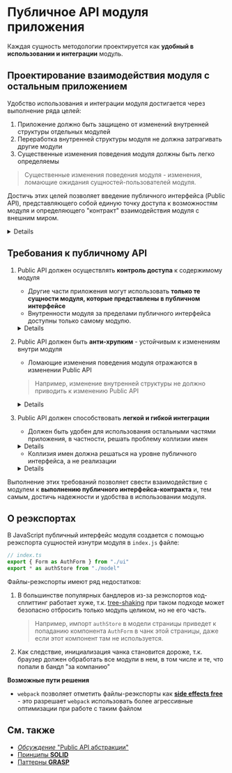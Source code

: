# Публичное API модуля приложения

Каждая сущность методологии проектируется как **удобный в использовании и интеграции** модуль.

## Проектирование взаимодействия модуля с остальным приложением
Удобство использования и интеграции модуля достигается через выполнение ряда целей:

1. Приложение должно быть защищено от изменений внутренней структуры отдельных модулей
2. Переработка внутренней структуры модуля не должна затрагивать другие модули
3. Существенные изменения поведения модуля должны быть легко определяемы
> Существенные изменения поведения модуля - изменения, ломающие ожидания сущностей-пользователей модуля.

Достичь этих целей позволяет введение публичного интерфейса (Public API), представляющего собой единую точку доступа к возможностям модуля и определяющего "контракт" взаимодействия модуля с внешним миром.

   <details>

   > Структура сущности должна иметь единую точку входа, предоставляющую публичный интерфейс


   ```sh
   └── features/                        # 
     └── feature-name/                  # Внутренняя структура фичи
             ├── ui/                    #
             ├── model/                 #
             ├── {...}/                 #
             └── index.ts               # Энтрипоинт фичи с ее публичным API
   ```

   ```js
   // index.ts
   export { Form as AuthForm } from "./ui"
   export * as authFormStore from "./model"
   ```
   </details>


## Требования к публичному API

1. Public API должен осуществлять **контроль доступа** к содержимому модуля
   - Другие части приложения могут использовать **только те сущности модуля, которые представлены в публичном интерфейсе**
   - Внутренности модуля за пределами публичного интерфейса доступны только самому модулю.

    <details>

    > **Плохо**: Идет обращение напрямую к внутренним частям модуля, минуя публичный интерфейс доступа - опасно, особенно при рефакторинге модуля
    ```diff
    - import { Form } from "features/auth-form/components/view/form"
    - <Form ... />
    ```

    > **Хорошо:** API заранее экспортирует только нужное и разрешенное, разработчику модуля теперь нужно думать только о том, чтобы не ломать Public API при рефакторинге
    ```diff
    + import { AuthForm } from "features/auth-form"
    + <AuthForm ... />
    ```

    </details>

2. Public API должен быть **анти-хрупким** - устойчивым к изменениям внутри модуля
   - Ломающие изменения поведения модуля отражаются в изменении Public API
   > Например, изменение внутренней структуры не должно приводить к изменению Public API

   <details>

      > **Плохо:** перемещение или переименование этого компонента внутри фичи приведет к необходимости рефакторить импорты во всех местах использования компонента.
      ```diff
      - import { Form } from "features/auth-form/ui/form"
      ```
      > **Хорошо:** интерфейс фичи не отображает её внутреннуюю структуру, внешние "пользователи" фичи не пострадают от перемещения или переименования компонента внутри фичи
      ```diff
      + import { AuthForm } from "features/auth-form"
      ```

   </details>

3. Public API должен способствовать **легкой и гибкой интеграции**
   - Должен быть удобен для использования остальными частями приложения, в частности, решать проблему коллизии имен
    <details>

   > **Плохо:** будет коллизия имен
   ```js
   // features/auth-form/index.ts
   export { Form } from "./ui"
   export * as store from "./model"
   
   // features/post-form/index.ts
   export { Form } from "./ui"
   export * as store from "./model"
   ```
   ```diff
   - import { Form, store } from "features/auth-form"
   - import { Form, store } from "features/post-form"
   ```

   > **Хорошо:** коллизия решена на уровне интерфейса

   ```js
   // features/auth-form/index.ts
   export { Form as AuthForm } from "./ui"
   export * as authFormStore from "./model"
   
   // features/post-form/index.ts
   export { Form as PostForm } from "./ui"
   export * as postFormStore from "./model"
   ```
   ```diff
   + import { AuthForm, authFormStore } from "features/auth-form"
   + import { PostForm, postFormStore } from "features/post-form"
   ```
   ---
   > **Плохо:** неудобно писать, неудобно читать, "пользователь" фичи страдает
   ```diff
   - import { storeActionUpdateUserDetails } from "features/auth-form"
   - dispatch(storeActionUpdateUserDetails(...))
   ```

   > **Хорошо:** "пользователь" фичи получает доступ к нужным вещам итеративно и гибко
   ```diff
   + import { authFormStore } from "features/auth-form"
   + dispatch(authFormStore.actions.updateUserDetails(...))
   ```
   </details>

   - Коллизия имен должна решаться на уровне публичного интерфейса, а не реализации
   <details>

      > **Плохо:** коллизия имен решается на уровне реализации

      ```js
      // features/auth-form/index.ts
      export { AuthForm } from "./ui"
      export { authFormActions, authFormReducer } from "model"

      // features/post-form/index.ts
      export { PostForm } from "./ui"
      export { postFormActions, postFormReducer } from "model"
      ```

     > **Хорошо:** коллизия имен решается на уровне интерфейса

      ```js
      // features/auth-form/model.ts
      export { actions, reducer }
      // features/auth-form/index.ts
      export { Form as AuthForm } from "./ui"
      export * as authFormStore from "./model"
      
      // features/post-form/model.ts
      export { actions, reducer }
      // features/post-form/index.ts
      export { Form as PostForm } from "./ui"
      export * as postFormStore from "./model"
      ```
   </details>
  
Выполнение этих требований позволяет свести взаимодействие с модулем к **выполнению публичного интерфейса-контракта** и, тем самым, достичь надежности и удобства в использовании модуля.

## О реэкспортах
В JavaScript публичный интерфейс модуля создается с помощью реэкспорта сущностей изнутри модуля в `index.js` файле:

   ```js
   // index.ts
   export { Form as AuthForm } from "./ui"
   export * as authStore from "./model"
   ```

Файлы-реэкспорты имеют ряд недостатков:

1. В большинстве популярных бандлеров из-за реэкспортов код-сплиттинг работает хуже, т.к. [tree-shaking](https://webpack.js.org/guides/tree-shaking/) при таком подходе может безопасно отбросить только модуль целиком, но не его часть. 
   > Например, импорт `authStore` в модели страницы приведет к попаданию компонента `AuthForm` в чанк этой страницы, даже если этот компонент там не используется.

2. Как следствие, инициализация чанка становится дороже, т.к. браузер должен обработать все модули в нем, в том числе и те, что попали в бандл "за компанию"

**Возможные пути решения**
- `webpack` позволяет отметить файлы-реэкспорты как [**side effects free**](https://webpack.js.org/guides/tree-shaking/#mark-the-file-as-side-effect-free) - это разрешает `webpack` использовать более агрессивные оптимизации при работе с таким файлом

## См. также
- [*Обсуждение* "Public API абстракции"](https://github.com/feature-sliced/wiki/discussions/41)
- [Принципы **SOLID**](https://ru.wikipedia.org/wiki/SOLID)
- [Паттерны **GRASP**](https://ru.wikipedia.org/wiki/GRASP)
